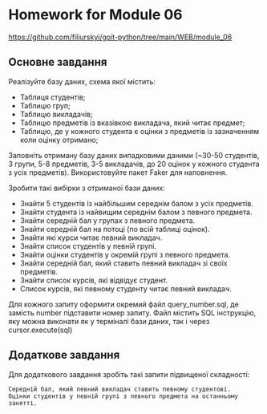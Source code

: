 # Homework for Module 06
https://github.com/filiurskyi/goit-python/tree/main/WEB/module_06

## Основне завдання

Реалізуйте базу даних, схема якої містить:

* Таблиця студентів;
* Таблицю груп;
* Таблицю викладачів;
* Таблицю предметів із вказівкою викладача, який читає предмет;
* Таблицю, де у кожного студента є оцінки з предметів із зазначенням коли оцінку отримано;

Заповніть отриману базу даних випадковими даними (~30-50 студентів, 3 групи, 5-8 предметів, 3-5 викладачів, до 20 оцінок у кожного студента з усіх предметів). Використовуйте пакет Faker для наповнення.

Зробити такі вибірки з отриманої бази даних:

* Знайти 5 студентів із найбільшим середнім балом з усіх предметів.
* Знайти студента із найвищим середнім балом з певного предмета.
* Знайти середній бал у групах з певного предмета.
* Знайти середній бал на потоці (по всій таблиці оцінок).
* Знайти які курси читає певний викладач.
* Знайти список студентів у певній групі.
* Знайти оцінки студентів у окремій групі з певного предмета.
* Знайти середній бал, який ставить певний викладач зі своїх предметів.
* Знайти список курсів, які відвідує студент.
* Список курсів, які певному студенту читає певний викладач.

Для кожного запиту оформити окремий файл query_number.sql, де замість number підставити номер запиту. Файл містить SQL інструкцію, яку можна виконати як у терміналі бази даних, так і через cursor.execute(sql)
## Додаткове завдання

Для додаткового завдання зробіть такі запити підвищеної складності:

    Середній бал, який певний викладач ставить певному студентові.
    Оцінки студентів у певній групі з певного предмета на останньому занятті.